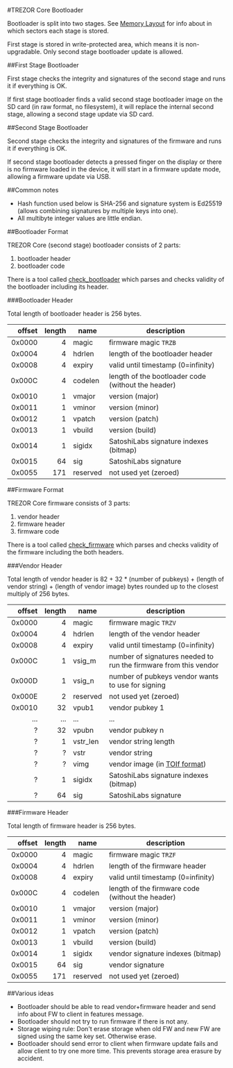 #TREZOR Core Bootloader

Bootloader is split into two stages. See [Memory Layout](memory.md) for info about in which sectors each stage is stored.

First stage is stored in write-protected area, which means it is non-upgradable. Only second stage bootloader update is allowed.

##First Stage Bootloader

First stage checks the integrity and signatures of the second stage and runs it if everything is OK.

If first stage bootloader finds a valid second stage bootloader image on the SD card (in raw format, no filesystem),
it will replace the internal second stage, allowing a second stage update via SD card.

##Second Stage Bootloader

Second stage checks the integrity and signatures of the firmware and runs it if everything is OK.

If second stage bootloader detects a pressed finger on the display or there is no firmware loaded in the device,
it will start in a firmware update mode, allowing a firmware update via USB.

##Common notes

* Hash function used below is SHA-256 and signature system is Ed25519 (allows combining signatures by multiple keys into one).
* All multibyte integer values are little endian.

##Bootloader Format

TREZOR Core (second stage) bootloader consists of 2 parts:

1. bootloader header
2. bootloader code

There is a tool called [check_bootloader](../tools/check_bootloader) which parses and checks validity of the bootloader including its header.

###Bootloader Header

Total length of bootloader header is 256 bytes.

| offset | length | name | description |
|-------:|-------:|------|-------------|
| 0x0000 | 4      | magic | firmware magic `TRZB` |
| 0x0004 | 4      | hdrlen | length of the bootloader header |
| 0x0008 | 4      | expiry | valid until timestamp (0=infinity) |
| 0x000C | 4      | codelen | length of the bootloader code (without the header) |
| 0x0010 | 1      | vmajor | version (major) |
| 0x0011 | 1      | vminor | version (minor) |
| 0x0012 | 1      | vpatch | version (patch) |
| 0x0013 | 1      | vbuild | version (build) |
| 0x0014 | 1      | sigidx | SatoshiLabs signature indexes (bitmap) |
| 0x0015 | 64     | sig | SatoshiLabs signature |
| 0x0055 | 171    | reserved | not used yet (zeroed) |

##Firmware Format

TREZOR Core firmware consists of 3 parts:

1. vendor header
2. firmware header
3. firmware code

There is a tool called [check_firmware](../tools/check_firmware) which parses and checks validity of the firmware including the both headers.

###Vendor Header

Total length of vendor header is 82 + 32 * (number of pubkeys) + (length of vendor string) + (length of vendor image) bytes rounded up to the closest multiply of 256 bytes.

| offset | length | name | description |
|-------:|-------:|------|-------------|
| 0x0000 | 4      | magic | firmware magic `TRZV` |
| 0x0004 | 4      | hdrlen | length of the vendor header |
| 0x0008 | 4      | expiry | valid until timestamp (0=infinity) |
| 0x000C | 1      | vsig_m | number of signatures needed to run the firmware from this vendor |
| 0x000D | 1      | vsig_n | number of pubkeys vendor wants to use for signing |
| 0x000E | 2      | reserved | not used yet (zeroed) |
| 0x0010 | 32     | vpub1 | vendor pubkey 1 |
| ...    | ...    | ... | ... |
| ?      | 32     | vpubn | vendor pubkey n |
| ?      | 1      | vstr_len | vendor string length |
| ?      | ?      | vstr | vendor string |
| ?      | ?      | vimg | vendor image (in [TOIf format](toif.md)) |
| ?      | 1      | sigidx | SatoshiLabs signature indexes (bitmap) |
| ?      | 64     | sig | SatoshiLabs signature |

###Firmware Header

Total length of firmware header is 256 bytes.

| offset | length | name | description |
|-------:|-------:|------|-------------|
| 0x0000 | 4      | magic | firmware magic `TRZF` |
| 0x0004 | 4      | hdrlen | length of the firmware header |
| 0x0008 | 4      | expiry | valid until timestamp (0=infinity) |
| 0x000C | 4      | codelen | length of the firmware code (without the header) |
| 0x0010 | 1      | vmajor | version (major) |
| 0x0011 | 1      | vminor | version (minor) |
| 0x0012 | 1      | vpatch | version (patch) |
| 0x0013 | 1      | vbuild | version (build) |
| 0x0014 | 1      | sigidx | vendor signature indexes (bitmap) |
| 0x0015 | 64     | sig | vendor signature |
| 0x0055 | 171    | reserved | not used yet (zeroed) |

##Various ideas

* Bootloader should be able to read vendor+firmware header and send info about FW to client in features message.
* Bootloader should not try to run firmware if there is not any.
* Storage wiping rule: Don't erase storage when old FW and new FW are signed using the same key set. Otherwise erase.
* Bootloader should send error to client when firmware update fails and allow client to try one more time. This prevents storage area erasure by accident.
